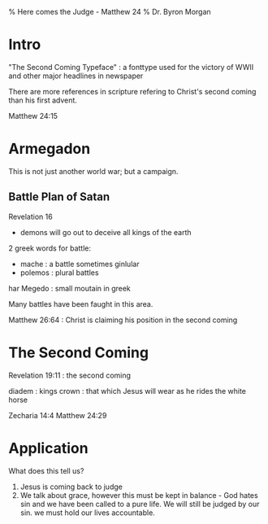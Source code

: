 % Here comes the Judge - Matthew 24
% Dr. Byron Morgan

# Intro

"The Second Coming Typeface"
: a fonttype used for the victory of WWII and other major headlines in
newspaper

There are more references in scripture refering to Christ's second coming than
his first advent.

Matthew 24:15

# Armegadon

This is not just another world war; but a campaign.

## Battle Plan of Satan

Revelation 16

  * demons will go out to deceive all kings of the earth
  
2 greek words for battle:

  * mache
    : a battle sometimes ginlular
  * polemos
    : plural battles

har
Megedo
: small moutain in greek

Many battles have been faught in this area.

Matthew 26:64
: Christ is claiming his position in the second coming

# The Second Coming

Revelation 19:11
: the second coming

diadem
: kings crown
: that which Jesus will wear as he rides the white horse

Zecharia 14:4
Matthew 24:29

# Application

What does this tell us? 

1. Jesus is coming back to judge
1. We talk about grace, however this must be kept in balance - God hates sin
   and we have been called to a pure life. We will still be judged by our sin.
   we must hold our lives accountable.
